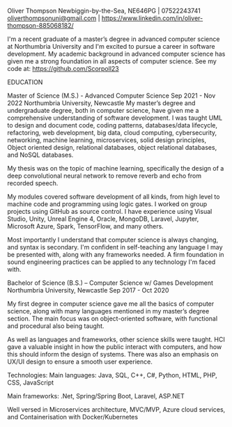 Oliver Thompson
Newbiggin-by-the-Sea, NE646PG | 07522243741
oliverthompsonuni@gmail.com | https://www.linkedin.com/in/oliver-thompson-885068182/

I'm a recent graduate of a master’s degree in advanced computer science at Northumbria University and I'm excited to pursue a career in software development. 
My academic background in advanced computer science has given me a strong foundation in all aspects of computer science. See my code at: https://github.com/Scorpoll23


EDUCATION

Master of Science (M.S.) - Advanced Computer Science	Sep 2021 - Nov 2022
Northumbria University, Newcastle
My master’s degree and undergraduate degree, both in computer science, have given me a comprehensive understanding of software development. 
I was taught UML to design and document code, coding patterns, databases/data lifecycle, refactoring, web development, big data, cloud computing, cybersecurity, 
networking, machine learning, microservices, solid design principles, Object oriented design, relational databases, object relational databases, and NoSQL databases.  

My thesis was on the topic of machine learning, specifically the design of a deep convolutional neural network to remove reverb and echo from recorded speech. 

My modules covered software development of all kinds, from high level to machine code and programming using logic gates. I worked on group projects using GitHub as source control. 
I have experience using Visual Studio, Unity, Unreal Engine 4, Oracle, MongoDB, Laravel, Jupyter, Microsoft Azure, Spark, TensorFlow, and many others. 

Most importantly I understand that computer science is always changing, and syntax is secondary. I'm confident in self-teaching any language I may be presented with, 
along with any frameworks needed. A firm foundation in sound engineering practices can be applied to any technology I'm faced with.  


Bachelor of Science (B.S.) – Computer Science w/ Games Development	 
Northumbria University, Newcastle                             Sep 2017 - Oct 2020

My first degree in computer science gave me all the basics of computer science, along with many languages mentioned in my master’s degree section. 
The main focus was on object-oriented software, with functional and procedural also being taught. 

As well as languages and frameworks, other science skills were taught. HCI gave a valuable insight in how the public interact with computers, 
and how this should inform the design of systems. There was also an emphasis on UX/UI design to ensure a smooth user experience. 

Technologies: 
Main languages: Java, SQL, C++, C#, Python, HTML, PHP, CSS, JavaScript

Main frameworks: .Net, Spring/Spring Boot, Laravel, ASP.NET

Well versed in Microservices architecture, MVC/MVP, Azure cloud services, and Containerisation with Docker/Kubernetes 

